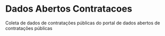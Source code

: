 # Dados Abertos Contratacoes
 Coleta de dados de contratações públicas do portal de dados abertos de contratações públicas
